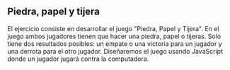 ## Piedra, papel y tijera

El ejercicio consiste en desarrollar el juego "Piedra, Papel y Tijera". En el juego ambos jugadores tienen que
hacer una piedra, papel o tijeras. Solo tiene dos resultados posibles: un empate o una victoria para un
jugador y una derrota para el otro jugador. Diseñaremos el juego usando JavaScript donde un jugador
jugará contra la computadora.
